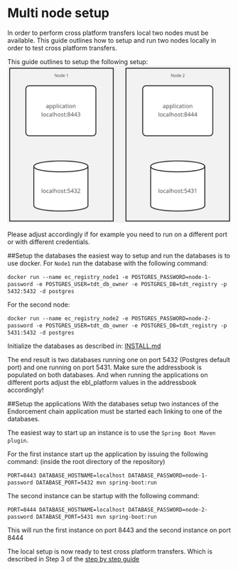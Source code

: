 Multi node setup
==================
In order to perform cross platform transfers local two nodes must be available. This guide outlines how to setup and run 
two nodes locally in order to test cross platform transfers.

This guide outlines to setup the following setup:
![local multi node setuo](local-multi-node-setup.png)

Please adjust accordingly if for example you need to run on a different port or with different credentials.

##Setup the databases
the easiest way to setup and run the databases is to use docker. 
For `Node1` run the database with the following command:
```shell
docker run --name ec_registry_node1 -e POSTGRES_PASSWORD=node-1-password -e POSTGRES_USER=tdt_db_owner -e POSTGRES_DB=tdt_registry -p 5432:5432 -d postgres
```

For the second node:
```shell
docker run --name ec_registry_node2 -e POSTGRES_PASSWORD=node-2-password -e POSTGRES_USER=tdt_db_owner -e POSTGRES_DB=tdt_registry -p 5431:5432 -d postgres
```

Initialize the databases as described in: [INSTALL.md](INSTALL.md)

The end result is two databases running one on port 5432 (Postgres default port) and one running on port 5431.
Make sure the addressbook is populated on both databases. And when running the applications on different ports adjust the ebl_platform values in the addressbook accordingly!

##Setup the applications
With the databases setup two instances of the Endorcement chain application must be started each linking to one of the databases.

The easiest way to start up an instance is to use the `Spring Boot Maven plugin`.

For the first instance start up the application by issuing the following command: (inside the root directory of the repository)
```shell
PORT=8443 DATABASE_HOSTNAME=localhost DATABASE_PASSWORD=node-1-password DATABASE_PORT=5432 mvn spring-boot:run
```

The second instance can be startup with the following command:
```shell
PORT=8444 DATABASE_HOSTNAME=localhost DATABASE_PASSWORD=node-2-password DATABASE_PORT=5431 mvn spring-boot:run
```

This will run the first instance on port 8443 and the second instance on port 8444

The local setup is now ready to test cross platform transfers. Which is described in Step 3 of the [step by step guide](stepbystepguide.md)